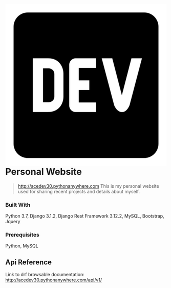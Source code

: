<img src="./portfolio/static/portfolio/assets/img/favicon.png" alt="Site Logo" align="right">

# Personal Website 
> http://acedev30.pythonanywhere.com
This is my personal website used for sharing recent projects and details about myself.

### Built With
Python 3.7, Django 3.1.2, Django Rest Framework 3.12.2, MySQL, Bootstrap, Jquery

### Prerequisites
Python, MySQL

## Api Reference

Link to drf browsable documentation: http://acedev30.pythonanywhere.com/api/v1/ 

